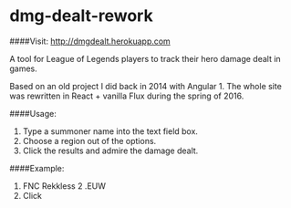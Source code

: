 # dmg-dealt-rework
####Visit: http://dmgdealt.herokuapp.com

A tool for League of Legends players to track their hero damage dealt in games.

Based on an old project I did back in 2014 with Angular 1. The whole site was rewritten in React + vanilla Flux during the spring of 2016.

####Usage: 

1. Type a summoner name into the text field box.
2. Choose a region out of the options.
3. Click the results and admire the damage dealt.

####Example: 

1. FNC Rekkless 
2 .EUW 
3. Click
